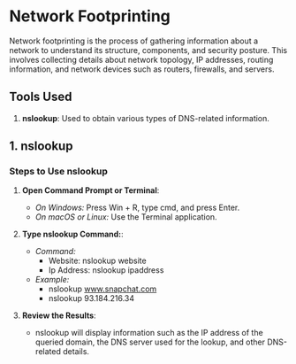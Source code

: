 # Network Footprinting
Network footprinting is the process of gathering information about a network to understand its structure, components, and security posture. This involves collecting details about network topology, IP addresses, routing information, and network devices such as routers, firewalls, and servers.
## Tools Used 
1. **nslookup**: Used to obtain various types of DNS-related information.
## 1. **nslookup** 
### Steps to Use nslookup
1. **Open Command Prompt or Terminal**:
   - *On Windows:* Press Win + R, type cmd, and press Enter.
   - *On macOS or Linux:* Use the Terminal application.

2. **Type nslookup Command:**:
   - *Command:*
      - Website: nslookup website
      - Ip Address: nslookup ipaddress
   - *Example:*
     - nslookup www.snapchat.com
     - nslookup 93.184.216.34
  

3. **Review the Results**:
   - nslookup will display information such as the IP address of the queried domain, the DNS server used for the lookup, and other DNS-related details.

  
